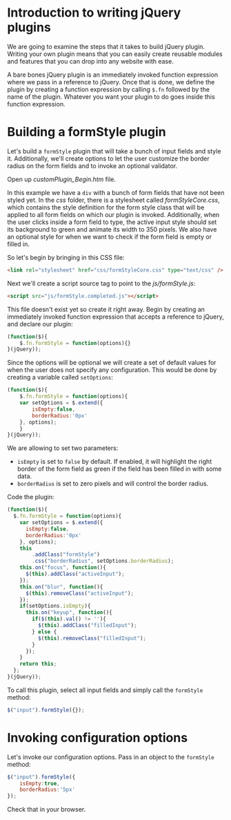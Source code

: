 # Introduction to writing jQuery plugins

We are going to examine the steps that it takes to build jQuery plugin. Writing your own plugin means that you can easily create reusable modules and features that you can drop into any website with ease.

A bare bones jQuery plugin is an immediately invoked function expression where we pass in a reference to jQuery. Once that is done, we define the plugin by creating a function expression by calling `$.fn` followed by the name of the plugin. Whatever you want your plugin to do goes inside this function expression.

# Building a formStyle plugin

Let's build a `formStyle` plugin that will take a bunch of input fields and style it. Additionally, we'll create options to let the user customize the border radius on the form fields and to invoke an optional validator.

Open up *customPlugin_Begin.htm* file.

In this example we have a `div` with a bunch of form fields that have not been styled yet. In the *css* folder, there is a stylesheet called *formStyleCore.css*, which contains the style definition for the form style class that will be applied to all form fields on which our plugin is invoked. Additionally, when the user clicks inside a form field to type, the active input style should set its background to green and animate its width to 350 pixels. We also have an optional style for when we want to check if the form field is empty or filled in.

So let's begin by bringing in this CSS file:

```html
<link rel="stylesheet" href="css/formStyleCore.css" type="text/css" />
```

Next we'll create a script source tag to point to the *js/formStyle.js*:

```html
<script src="js/formStyle.completed.js"></script>
```

This file doesn't exist yet so create it right away. Begin by creating an immediately invoked function expression that accepts a reference to jQuery, and declare our plugin:

```js
(function($){
	$.fn.formStyle = function(options){}
}(jQuery));
```

Since the options will be optional we will create a set of default values for when the user does not specify any configuration. This would be done by creating a variable called `setOptions`:

```js
(function($){
	$.fn.formStyle = function(options){
	var setOptions = $.extend({
		isEmpty:false,
		borderRadius:'0px'
	}, options);
	}
}(jQuery));
```

We are allowing to set two parameters:

* `isEmpty` is set to `false` by default. If enabled, it will highlight the right border of the form field as green if the field has been filled in with some data.
* `borderRadius` is set to zero pixels and will control the border radius.

Code the plugin:

```js
(function($){
  $.fn.formStyle = function(options){
    var setOptions = $.extend({
      isEmpty:false,
      borderRadius:'0px'
    }, options);
    this
        .addClass("formStyle")
        .css("borderRadius", setOptions.borderRadius);
    this.on("focus", function(){
      $(this).addClass("activeInput");
    });
    this.on("blur", function(){
      $(this).removeClass("activeInput");
    });
    if(setOptions.isEmpty){
      this.on("keyup", function(){
        if($(this).val() != ''){
          $(this).addClass("filledInput");
        } else {
          $(this).removeClass("filledInput");
        }
      });
    }
    return this;
  };
}(jQuery));
```

To call this plugin, select all input fields and simply call the `formStyle` method:

```js
$("input").formStyle({});
```

# Invoking configuration options

Let's invoke our configuration options. Pass in an object to the `formStyle` method:

```js
$("input").formStyle({
	isEmpty:true,
	borderRadius:'5px'
});
```

Check that in your browser.
